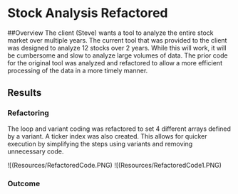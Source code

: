 # Stock Analysis Refactored

##Overview
The client (Steve) wants a tool to analyze the entire stock market over multiple years. The current tool that was provided to the client was designed to analyze 12 stocks over 2 years. While this will work, it will be cumbersome and slow to analyze large volumes of data. The prior code for the original tool was analyzed and refactored to allow a more efficient processing of the data in a more timely manner. 

## Results
### Refactoring
The loop and variant coding was refactored to set 4 different arrays defined by a variant. A ticker index was also created. This allows for quicker execution by simplifying the steps using variants and removing unnecessary code. 

![(Resources/RefactoredCode.PNG)
![(Resources/RefactoredCode1.PNG)

### Outcome

